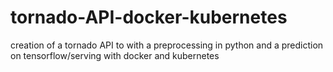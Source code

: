 # tornado-API-docker-kubernetes
 creation of a tornado API to with a preprocessing in python and a prediction on tensorflow/serving with docker and kubernetes
